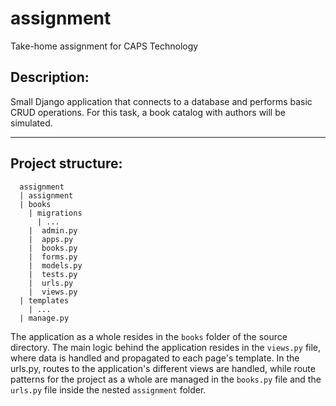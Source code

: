 # assignment
Take-home assignment for CAPS Technology

## Description: 
Small Django application that connects to a database and performs basic CRUD operations. For this task, a book catalog with authors will be simulated.

---

## Project structure:
```
  assignment
  | assignment
  | books
    | migrations
      | ...
    |  admin.py
    |  apps.py
    |  books.py
    |  forms.py
    |  models.py
    |  tests.py
    |  urls.py
    |  views.py
  | templates
    | ...
  | manage.py
```

The application as a whole resides in the `books` folder of the source directory. The main logic behind the application resides in the `views.py` file, where data is handled and propagated to each page's template. In the urls.py, routes to the application's different views are handled, while route patterns for the project as a whole are managed in the `books.py` file and the `urls.py` file inside the nested `assignment` folder.
